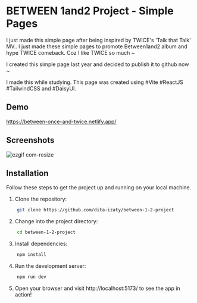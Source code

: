 # BETWEEN 1and2 Project - Simple Pages

I just made this simple page after being inspired by TWICE's 'Talk that Talk' MV.. I just made these simple pages to promote Between1and2 album and hype TWICE comeback. Coz I like TWICE so much ~

I created this simple page last year and decided to publish it to github now ~

I made this while studying. This page was created using #Vite #ReactJS #TailwindCSS and #DaisyUI.

## Demo

https://between-once-and-twice.netlify.app/

## Screenshots

![ezgif com-resize](https://github.com/dita-izaty/between-1-2-project/assets/69719643/292b3518-0ee0-45f7-b3a2-d5b37065511c)


## Installation

Follow these steps to get the project up and running on your local machine.
1. Clone the repository: 
```bash
    git clone https://github.com/dita-izaty/between-1-2-project
```
2. Change into the project directory: 
```bash
    cd between-1-2-project
```
3. Install dependencies: 
```bash
    npm install
```
4. Run the development server:
```bash
    npm run dev
```
5. Open your browser and visit http://localhost:5173/ to see the app in action!
